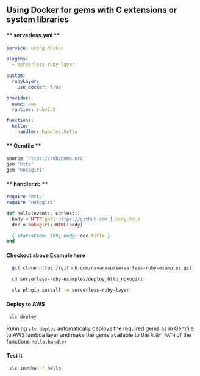 
## Using Docker for gems with C extensions or system libraries

<!-- tabs:start -->

#### ** serverless.yml **

```yml
service: using_docker

plugins:
  - serverless-ruby-layer

custom:
  rubyLayer:
    use_docker: true

provider:
  name: aws
  runtime: ruby2.5

functions:
  hello:
    handler: handler.hello

  ```

#### ** Gemfile **

```ruby
source 'https://rubygems.org'
gem 'http'
gem 'nokogiri'
```

#### ** handler.rb **

```ruby
require 'http'
require 'nokogiri'

def hello(event:, context:)
  body = HTTP.get('https://github.com').body.to_s
  doc = Nokogiri::HTML(body)

  { statusCode: 200, body: doc.title }
end


```

<!-- tabs:end -->


#### Checkout above Example here


```bash
  git clone https://github.com/navarasu/serverless-ruby-examples.git
```
```bash
  cd serverless-ruby-examples/deploy_http_nokogiri

  sls plugin install -n serverless-ruby-layer

```

#### Deploy to AWS

```bash
 sls deploy
```

Running `sls deploy` automatically deploys the required gems as in Gemfile to AWS lambda layer and make the gems available to the `RUBY_PATH` of the functions `hello.handler`


#### Test it

```bash
 sls invoke -f hello
```
